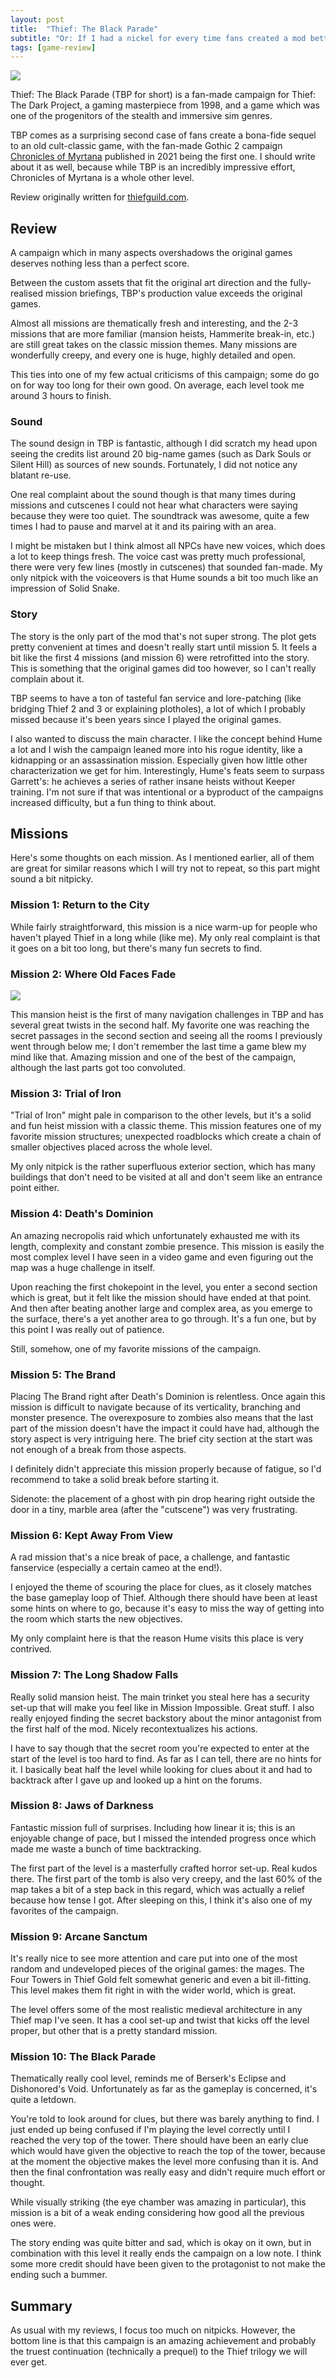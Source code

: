 ```yaml
---
layout: post
title:  "Thief: The Black Parade"
subtitle: "Or: If I had a nickel for every time fans created a mod better than the original games, I'd have two nickels -- which isn't a lot, but it's weird that it happened twice"
tags: [game-review]
---
```


![](https://www.thiefguild.com/media/uploads/4/4e9a/4e9a7301-3261-4df6-aba7-9fa2917fa289/tbp_cover2jpg.jpg)

Thief: The Black Parade (TBP for short) is a fan-made campaign for Thief: The Dark Project,
a gaming masterpiece from 1998, and a game which was one of the progenitors of the stealth and immersive sim genres.

TBP comes as a surprising second case of fans create a bona-fide sequel to an old cult-classic game,
with the fan-made Gothic 2 campaign [Chronicles of Myrtana](https://kronikimyrtany.pl/en/) published in 2021 being the first one.
I should write about it as well, because while TBP is an incredibly impressive effort, Chronicles of Myrtana is a whole other level.

Review originally written for [thiefguild.com](https://www.thiefguild.com/topics/68327/pretty-much-a-fully-fledged-thief-game-but-made-by-fans).

## Review ##

A campaign which in many aspects overshadows the original games deserves nothing less than a perfect score.

Between the custom assets that fit the original art direction
and the fully-realised mission briefings,
TBP's production value exceeds the original games.

Almost all missions are thematically fresh and interesting,
and the 2-3 missions that are more familiar (mansion heists, Hammerite break-in, etc.)
are still great takes on the classic mission themes.
Many missions are wonderfully creepy, and every one is huge, highly detailed and open.

This ties into one of my few actual criticisms of this campaign;
some do go on for way too long for their own good.
On average, each level took me around 3 hours to finish.

### Sound ###
The sound design in TBP is fantastic,
although I did scratch my head upon seeing the credits list around 20 big-name games
(such as Dark Souls or Silent Hill) as sources of new sounds. Fortunately, I did not notice any blatant re-use.

One real complaint about the sound though is that many times during missions and cutscenes
I could not hear what characters were saying because they were too quiet.
The soundtrack was awesome, quite a few times I had to pause and marvel at it and its pairing with an area.

I might be mistaken but I think almost all NPCs have new voices, which does a lot to keep things fresh.
The voice cast was pretty much professional, there were very few lines (mostly in cutscenes) that sounded fan-made.
My only nitpick with the voiceovers is that Hume sounds a bit too much like an impression of Solid Snake.

### Story ###
The story is the only part of the mod that's not super strong.
The plot gets pretty convenient at times and doesn't really start until mission 5.
It feels a bit like the first 4 missions (and mission 6) were retrofitted into the story.
This is something that the original games did too however, so I can't really complain about it.

TBP seems to have a ton of tasteful fan service and lore-patching
(like bridging Thief 2 and 3 or explaining plotholes),
a lot of which I probably missed because it's been years since I played the original games.

I also wanted to discuss the main character.
I like the concept behind Hume a lot and I wish the campaign leaned more into his rogue identity,
like a kidnapping or an assassination mission.
Especially given how little other characterization we get for him.
Interestingly, Hume's feats seem to surpass Garrett's: he achieves a series of rather insane heists without Keeper training.
I'm not sure if that was intentional or a byproduct of the campaigns increased difficulty, but a fun thing to think about.

## Missions ##

Here's some thoughts on each mission.
As I mentioned earlier, all of them are great for similar reasons which I will try not to repeat,
so this part might sound a bit nitpicky.

### Mission 1: Return to the City ###
While fairly straightforward, this mission is a nice warm-up for people who haven't played Thief in a long while (like me).
My only real complaint is that it goes on a bit too long, but there's many fun secrets to find.

### Mission 2: Where Old Faces Fade ###

![](https://media.moddb.com/images/mods/1/61/60244/dump442.png)

This mansion heist is the first of many navigation challenges in TBP
and has several great twists in the second half.
My favorite one was reaching the secret passages in the second section
and seeing all the rooms I previously went through below me;
I don't remember the last time a game blew my mind like that.
Amazing mission and one of the best of the campaign,
although the last parts got too convoluted.

### Mission 3: Trial of Iron ###
"Trial of Iron" might pale in comparison to the other levels,
but it's a solid and fun heist mission with a classic theme.
This mission features one of my favorite mission structures;
unexpected roadblocks which create a chain of smaller objectives placed across the whole level.

My only nitpick is the rather superfluous exterior section,
which has many buildings that don't need to be visited at all and don't seem like an entrance point either.

### Mission 4: Death's Dominion ###

An amazing necropolis raid which unfortunately exhausted me with its length, complexity and constant zombie presence.
This mission is easily the most complex level I have seen in a video game
and even figuring out the map was a huge challenge in itself.

Upon reaching the first chokepoint in the level, you enter a second section which is great,
but it felt like the mission should have ended at that point.
And then after beating another large and complex area, as you emerge to the surface,
there's a yet another area to go through.
It's a fun one, but by this point I was really out of patience.

Still, somehow, one of my favorite missions of the campaign.

### Mission 5: The Brand ###

Placing The Brand right after Death's Dominion is relentless.
Once again this mission is difficult to navigate because of its verticality, branching and monster presence.
The overexposure to zombies also means that the last part of the mission doesn't have the impact it could have had,
although the story aspect is very intriguing here.
The brief city section at the start was not enough of a break from those aspects.

I definitely didn't appreciate this mission properly because of fatigue,
so I'd recommend to take a solid break before starting it.

Sidenote: the placement of a ghost with pin drop hearing
right outside the door in a tiny, marble area (after the "cutscene") was very frustrating.

### Mission 6: Kept Away From View ###

A rad mission that's a nice break of pace,
a challenge, and fantastic fanservice (especially a certain cameo at the end!).

I enjoyed the theme of scouring the place for clues,
as it closely matches the base gameplay loop of Thief.
Although there should have been at least some hints on where to go,
because it's easy to miss the way of getting into the room which starts the new objectives.

My only complaint here is that the reason Hume visits this place is very contrived.

### Mission 7: The Long Shadow Falls ###
Really solid mansion heist.
The main trinket you steal here has a security set-up that will make you feel like in Mission Impossible.
Great stuff.
I also really enjoyed finding the secret backstory about the minor antagonist
from the first half of the mod. Nicely recontextualizes his actions.

I have to say though that the secret room
you're expected to enter at the start of the level is too hard to find.
As far as I can tell, there are no hints for it.
I basically beat half the level while looking for clues about it
and had to backtrack after I gave up and looked up a hint on the forums.

### Mission 8: Jaws of Darkness ###

Fantastic mission full of surprises.
Including how linear it is; this is an enjoyable change of pace,
but I missed the intended progress once which made me waste a bunch of time backtracking.

The first part of the level is a masterfully crafted horror set-up.
Real kudos there.
The first part of the tomb is also very creepy,
and the last 60% of the map takes a bit of a step back in this regard,
which was actually a relief because how tense I got.
After sleeping on this, I think it's also one of my favorites of the campaign.

### Mission 9: Arcane Sanctum ###

It's really nice to see more attention and care put into one of the most
random and undeveloped pieces of the original games: the mages.
The Four Towers in Thief Gold felt somewhat generic and even a bit ill-fitting.
This level makes them fit right in with the wider world, which is great.

The level offers some of the most realistic medieval architecture in any Thief map I've seen.
It has a cool set-up and twist that kicks off the level proper,
but other that is a pretty standard mission.

### Mission 10: The Black Parade ###

Thematically really cool level, reminds me of Berserk's Eclipse and Dishonored's Void.
Unfortunately as far as the gameplay is concerned, it's quite a letdown.

You're told to look around for clues, but there was barely anything to find.
I just ended up being confused if I'm playing the level correctly until I reached the very top of the tower.
There should have been an early clue which would have given the objective to reach the top of the tower,
because at the moment the objective makes the level more confusing than it is.
And then the final confrontation was really easy and didn't require much effort or thought.

While visually striking (the eye chamber was amazing in particular),
this mission is a bit of a weak ending considering how good all the previous ones were.

The story ending was quite bitter and sad, which is okay on it own,
but in combination with this level it really ends the campaign on a low note.
I think some more credit should have been given to the protagonist to not make the ending such a bummer.

## Summary ##

As usual with my reviews, I focus too much on nitpicks.
However, the bottom line is that this campaign is an amazing achievement and probably the truest continuation (technically a prequel)
to the Thief trilogy we will ever get.
